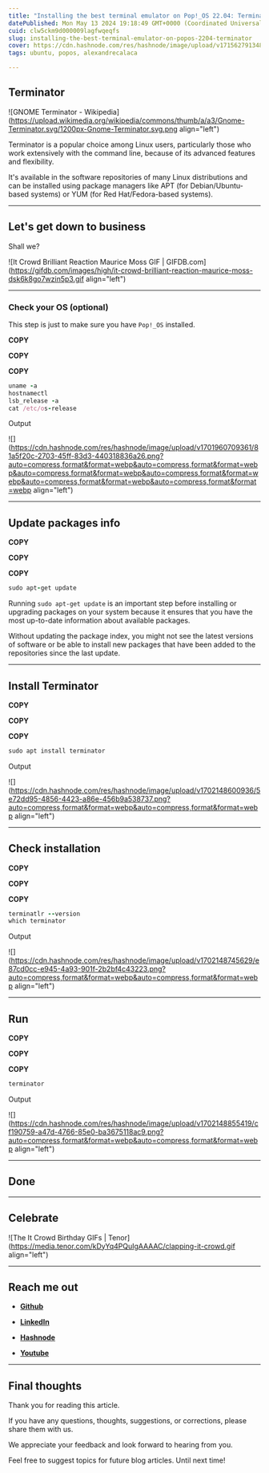 ```yaml
---
title: "Installing the best terminal emulator on Pop!_OS 22.04: Terminator"
datePublished: Mon May 13 2024 19:18:49 GMT+0000 (Coordinated Universal Time)
cuid: clw5ckm9d000009lagfwqeqfs
slug: installing-the-best-terminal-emulator-on-popos-2204-terminator
cover: https://cdn.hashnode.com/res/hashnode/image/upload/v1715627913483/31afb33c-175b-46ea-8768-88cdb9d9d898.avif
tags: ubuntu, popos, alexandrecalaca

---
```


## **Terminator**

![GNOME Terminator - Wikipedia](https://upload.wikimedia.org/wikipedia/commons/thumb/a/a3/Gnome-Terminator.svg/1200px-Gnome-Terminator.svg.png align="left")

Terminator is a popular choice among Linux users, particularly those who work extensively with the command line, because of its advanced features and flexibility.

It's available in the software repositories of many Linux distributions and can be installed using package managers like APT (for Debian/Ubuntu-based systems) or YUM (for Red Hat/Fedora-based systems).

---

## **Let's get down to business**

Shall we?

![It Crowd Brilliant Reaction Maurice Moss GIF | GIFDB.com](https://gifdb.com/images/high/it-crowd-brilliant-reaction-maurice-moss-dsk6k8go7wzin5p3.gif align="left")

---

### **Check your OS (optional)**

This step is just to make sure you have `Pop!_OS` installed.

**COPY**

**COPY**

**COPY**

```ruby
uname -a
hostnamectl
lsb_release -a
cat /etc/os-release
```

Output

![](https://cdn.hashnode.com/res/hashnode/image/upload/v1701960709361/81a5f20c-2703-45ff-83d3-440318836a26.png?auto=compress,format&format=webp&auto=compress,format&format=webp&auto=compress,format&format=webp&auto=compress,format&format=webp&auto=compress,format&format=webp&auto=compress,format&format=webp align="left")

---

## **Update packages info**

**COPY**

**COPY**

**COPY**

```ruby
sudo apt-get update
```

Running `sudo apt-get update` is an important step before installing or upgrading packages on your system because it ensures that you have the most up-to-date information about available packages.

Without updating the package index, you might not see the latest versions of software or be able to install new packages that have been added to the repositories since the last update.

---

## Install Terminator

**COPY**

**COPY**

**COPY**

```ruby
sudo apt install terminator
```

Output

![](https://cdn.hashnode.com/res/hashnode/image/upload/v1702148600936/5e72dd95-4856-4423-a86e-456b9a538737.png?auto=compress,format&format=webp&auto=compress,format&format=webp align="left")

---

## Check installation

**COPY**

**COPY**

**COPY**

```ruby
terminatlr --version
which terminator
```

Output

![](https://cdn.hashnode.com/res/hashnode/image/upload/v1702148745629/e87cd0cc-e945-4a93-901f-2b2bf4c43223.png?auto=compress,format&format=webp&auto=compress,format&format=webp align="left")

---

## Run

**COPY**

**COPY**

**COPY**

```ruby
terminator
```

Output

![](https://cdn.hashnode.com/res/hashnode/image/upload/v1702148855419/cf190759-a47d-4766-85e0-ba3675118ac9.png?auto=compress,format&format=webp&auto=compress,format&format=webp align="left")

---

## **Done**

---

## **Celebrate**

![The It Crowd Birthday GIFs | Tenor](https://media.tenor.com/kDyYq4PQuIgAAAAC/clapping-it-crowd.gif align="left")

---

## **Reach me out**

* [**Github**](https://github.com/alexcalaca)
    
* [**LinkedIn**](https://linkedin.com/in/alexandrecalacaofficial)
    
* [**Hashnode**](https://hashnode.com/onboard?next=/@alexandrecalaca)
    
* [**Youtube**](https://www.youtube.com/@alexandrecalacaofficial)
    

---

## Final thoughts

Thank you for reading this article.

If you have any questions, thoughts, suggestions, or corrections, please share them with us.

We appreciate your feedback and look forward to hearing from you.

Feel free to suggest topics for future blog articles. Until next time!